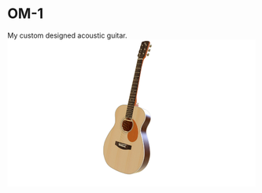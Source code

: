 # OM-1
My custom designed acoustic guitar.
<img src="/images/VredrayAlpha1.png" alt="3D Render of Guitar" style="height: 300px;" align="left"/>
